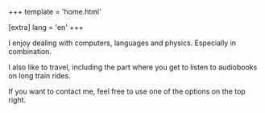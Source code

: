 +++
template = 'home.html'

[extra]
lang = 'en'
+++

I enjoy dealing with computers, languages and physics.
Especially in combination.

I also like to travel, including the part where you get to listen to audiobooks on long train rides.

If you want to contact me, feel free to use one of the options on the top right.
